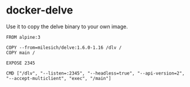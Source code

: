 # docker-delve

Use it to copy the delve binary to your own image.

```
FROM alpine:3

COPY --from=milesich/delve:1.6.0-1.16 /dlv /
COPY main /

EXPOSE 2345

CMD ["/dlv", "--listen=:2345", "--headless=true", "--api-version=2", "--accept-multiclient", "exec", "/main"]
```
